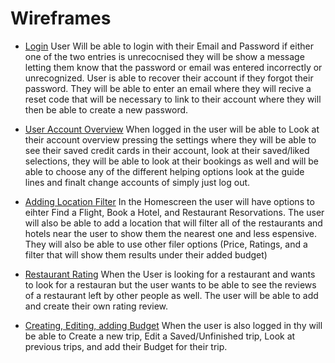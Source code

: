 # Wireframes

* [Login](Login/LoginWireframe.md)
  User Will be able to login with their Email and Password if either one of the two entries is unrecocnised they will be show a message letting them   know that the password or email was entered incorrectly or unrecognized. User is able to recover their account if they forgot their password. They will be able to enter an email where they will recive a reset code that will be necessary to link to their account where they will then be able to create a new password.
  
* [User Account Overview](UserAccountOverview/UserAccountOverview.md)
  When logged in the user will be able to Look at their account overview pressing the settings where they will be able to see their saved credit cards in their account, look at their saved/liked selections, they will be able to look at their bookings as well and will be able to choose any of the different helping options look at the guide lines and finalt change accounts of simply just log out.

* [Adding Location Filter](AddingLocation/AddingLocation.md)
  In the Homescreen the user will have options to eihter Find a Flight, Book a Hotel, and Restaurant Resorvations. The user will also be able to add a location that will filter all of the restaurants and hotels near the user to show them the nearest one and less espensive. They will also be able to use other filer options (Price, Ratings, and a filter that will show them results under their added budget)
  
* [Restaurant Rating](RestaurantRating/RestaurantRating.md)
  When the User is looking for a restaurant and wants to look for a restauran but the user wants to be able to see the reviews of a restaurant left by other people as well. The user will be able to add and create their own rating review.
  
* [Creating, Editing, adding Budget](Creating,Editing,addingBudget/CreatingandEditingtrips.md)
  When the user is also logged in thy will be able to Create a new trip, Edit a Saved/Unfinished trip, Look at previous trips, and add their Budget for their trip.
